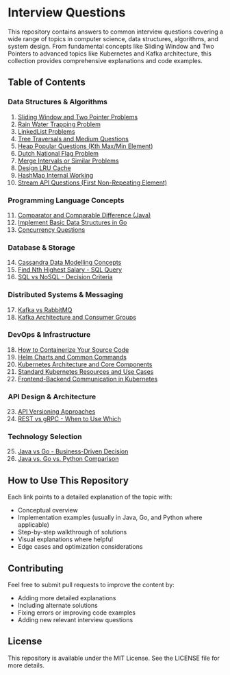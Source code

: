 # Interview Questions

This repository contains answers to common interview questions covering a wide range of topics in computer science, data structures, algorithms, and system design. From fundamental concepts like Sliding Window and Two Pointers to advanced topics like Kubernetes and Kafka architecture, this collection provides comprehensive explanations and code examples.

## Table of Contents

### Data Structures & Algorithms
1. [Sliding Window and Two Pointer Problems](Part-1.md#1-sliding-window-and-two-pointer-problems)
2. [Rain Water Trapping Problem](Part-1.md#2-rain-water-trapping-problem)
3. [LinkedList Problems](Part-1.md#3-linkedlist-problems)
4. [Tree Traversals and Medium Questions](Part-1.md#4-tree-traversals-and-medium-questions)
5. [Heap Popular Questions (Kth Max/Min Element)](Part-1.md#5-heap-popular-questions)
6. [Dutch National Flag Problem](Part-1.md#6-dutch-national-flag-problem)
7. [Merge Intervals or Similar Problems](Part-2.md#7-merge-intervals)
8. [Design LRU Cache](Part-2.md#8-design-lru-cache)
9. [HashMap Internal Working](Part-2.md#9-hashmap-internal-working)
10. [Stream API Questions (First Non-Repeating Element)](Part-2.md#10-stream-api-questions)

### Programming Language Concepts
11. [Comparator and Comparable Difference (Java)](Part-2.md#11-comparator-and-comparable-difference)
12. [Implement Basic Data Structures in Go](Part-2.md#12-implement-core-data-structures-in-go)
13. [Concurrency Questions](Part-4.md#26-concurrency-questions)

### Database & Storage
14. [Cassandra Data Modelling Concepts](Part-2.md#13-cassandra-data-modeling-concepts)
15. [Find Nth Highest Salary - SQL Query](Part-3.md#14-find-nth-highest-salary-sql-query)
16. [SQL vs NoSQL - Decision Criteria](Part-3.md#15-when-to-choose-sql-vs-nosql)

### Distributed Systems & Messaging
17. [Kafka vs RabbitMQ](Part-3.md#16-kafka-vs-rabbitmq)
18. [Kafka Architecture and Consumer Groups](Part-4.md#23-kafka-architecture-and-consumer-groups-advantage)

### DevOps & Infrastructure
18. [How to Containerize Your Source Code](Part-3.md#17-how-to-containerize-your-source-code)
19. [Helm Charts and Common Commands](Part-3.md#18-why-we-need-helm-charts-and-standard-commands)
20. [Kubernetes Architecture and Core Components](Part-3.md#21-kubernetes-architecture-and-core-components)
21. [Standard Kubernetes Resources and Use Cases](Part-3.md#22-standard-kubernetes-resources)
22. [Frontend-Backend Communication in Kubernetes](Part-4.md#25-communication-between-frontend-and-backend-microservices-in-k8s)

### API Design & Architecture
23. [API Versioning Approaches](Part-3.md#19-how-api-versioning-happens)
24. [REST vs gRPC - When to Use Which](Part-3.md#20-why-rest-or-grpc-and-when-to-use-which)

### Technology Selection
25. [Java vs Go - Business-Driven Decision](Part-4.md#24-java-vs-golang-for-business-applications)
26. [Java vs. Go vs. Python Comparison](Java-Go-Python-Comparison.md)

## How to Use This Repository

Each link points to a detailed explanation of the topic with:
- Conceptual overview
- Implementation examples (usually in Java, Go, and Python where applicable)
- Step-by-step walkthrough of solutions
- Visual explanations where helpful
- Edge cases and optimization considerations

## Contributing

Feel free to submit pull requests to improve the content by:
- Adding more detailed explanations
- Including alternate solutions
- Fixing errors or improving code examples
- Adding new relevant interview questions

## License

This repository is available under the MIT License. See the LICENSE file for more details.